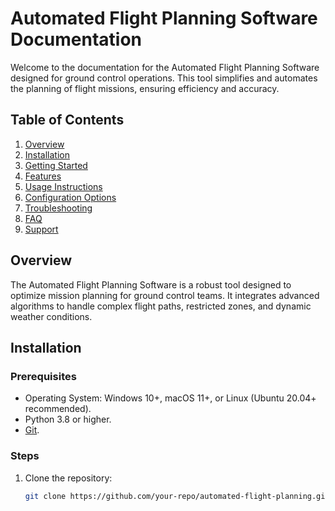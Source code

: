# Automated Flight Planning Software Documentation

Welcome to the documentation for the Automated Flight Planning Software designed for ground control operations. This tool simplifies and automates the planning of flight missions, ensuring efficiency and accuracy.

## Table of Contents
1. [Overview](#overview)
2. [Installation](#installation)
3. [Getting Started](#getting-started)
4. [Features](#features)
5. [Usage Instructions](#usage-instructions)
6. [Configuration Options](#configuration-options)
7. [Troubleshooting](#troubleshooting)
8. [FAQ](#faq)
9. [Support](#support)

## Overview
The Automated Flight Planning Software is a robust tool designed to optimize mission planning for ground control teams. It integrates advanced algorithms to handle complex flight paths, restricted zones, and dynamic weather conditions.

## Installation
### Prerequisites
- Operating System: Windows 10+, macOS 11+, or Linux (Ubuntu 20.04+ recommended).
- Python 3.8 or higher.
- [Git](https://git-scm.com/).

### Steps
1. Clone the repository:
   ```bash
   git clone https://github.com/your-repo/automated-flight-planning.git
